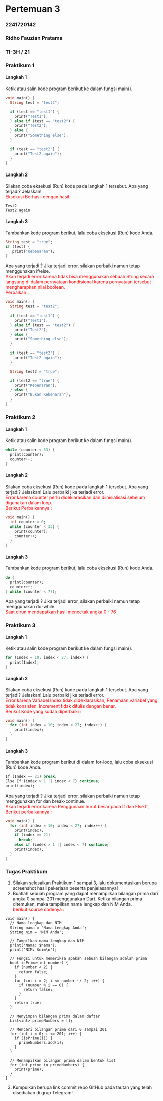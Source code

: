# Pertemuan 3

### 2241720142
### Ridho Fauzian Pratama
### TI-3H / 21

### Praktikum 1
#### Langkah 1
Ketik atau salin kode program berikut ke dalam fungsi main().
``` dart
void main() {
  String test = "test2";

  if (test == "test1") {
    print("Test1");
  } else if (test == "test2") {
    print("Test2");
  } else {
    print("Something else");
  }

  if (test == "test2") {
    print("Test2 again");
  }
}

```

#### Langkah 2
Silakan coba eksekusi (Run) kode pada langkah 1 tersebut. Apa yang terjadi? Jelaskan!<br>
<span style="color: red;">Eksekusi Berhasil dengan hasil
```
Test2
Test2 again
```

#### Langkah 3
Tambahkan kode program berikut, lalu coba eksekusi (Run) kode Anda.
``` dart
String test = "true";
if (test) {
   print("Kebenaran");
}
```
Apa yang terjadi ? Jika terjadi error, silakan perbaiki namun tetap menggunakan if/else.<br>
<span style="color: red;">Akan terjadi error karena tidak bisa menggunakan sebuah String secara langsung di dalam pernyataan kondisional karena pernyataan tersebut mengharapkan nilai boolean.<br> Perbaikan :
``` dart
void main() {
  String test = "test2";

  if (test == "test1") {
    print("Test1");
  } else if (test == "test2") {
    print("Test2");
  } else {
    print("Something else");
  }

  if (test == "test2") {
    print("Test2 again");
  }

  String test2 = "true";

  if (test2 == "true") {
    print("Kebenaran");
  } else {
    print("Bukan Kebenaran");
  }
}

```

### Praktikum 2
#### Langkah 1
Ketik atau salin kode program berikut ke dalam fungsi main().
``` dart
while (counter < 33) {
  print(counter);
  counter++;
}
```

#### Langkah 2
Silakan coba eksekusi (Run) kode pada langkah 1 tersebut. Apa yang terjadi? Jelaskan! Lalu perbaiki jika terjadi error.<br>
<span style="color: red;"> Error karena counter perlu dideklarasikan dan diinisialisasi sebelum digunakan dalam loop.<br>
Berikut Perbaikannya :
``` dart
void main() {
  int counter = 0;
  while (counter < 33) {
    print(counter);
    counter++;
  }
}
```

#### Langkah 3
Tambahkan kode program berikut, lalu coba eksekusi (Run) kode Anda.
``` dart
do {
  print(counter);
  counter++;
} while (counter < 77);
```
Apa yang terjadi ? Jika terjadi error, silakan perbaiki namun tetap menggunakan do-while.<br>
<span style="color: red;"> Saat dirun mendapatkan hasil mencetak angka 0 - 76


### Praktikum 3
#### Langkah 1
Ketik atau salin kode program berikut ke dalam fungsi main().
``` dart
for (Index = 10; index < 27; index) {
  print(Index);
}
```

#### Langkah 2
Silakan coba eksekusi (Run) kode pada langkah 1 tersebut. Apa yang terjadi? Jelaskan! Lalu perbaiki jika terjadi error.<br>
<span style="color: red;"> Error karena Variabel Index tidak dideklarasikan, Penamaan variabel yang tidak konsisten, Increment tidak ditulis dengan benar.<br>
Berikut Kode yang sudah diperbaiki :
``` dart
void main() {
  for (int index = 10; index < 27; index++) {
    print(index);
  }
}
```

#### Langkah 3
Tambahkan kode program berikut di dalam for-loop, lalu coba eksekusi (Run) kode Anda.
``` dart
If (Index == 21) break;
Else If (index > 1 || index < 7) continue;
print(index);
```
Apa yang terjadi ? Jika terjadi error, silakan perbaiki namun tetap menggunakan for dan break-continue.<br>
<span style="color: red;"> Akan terjadi error karena Penggunaan huruf besar pada If dan Else If,<br>
Berikut perbaikannya :
``` dart
void main() {
  for (int index = 10; index < 27; index++) {
    print(index);
    if (index == 21)
      break;
    else if (index > 1 || index < 7) continue;
    print(index);
  }
}
```

### Tugas Praktikum
1. Silakan selesaikan Praktikum 1 sampai 3, lalu dokumentasikan berupa screenshot hasil pekerjaan beserta penjelasannya!
2. Buatlah sebuah program yang dapat menampilkan bilangan prima dari angka 0 sampai 201 menggunakan Dart. Ketika bilangan prima ditemukan, maka tampilkan nama lengkap dan NIM Anda.<br>
<span style="color: red;"> berikut source codenya :
```
void main() {
  // Nama lengkap dan NIM
  String nama = 'Nama Lengkap Anda';
  String nim = 'NIM Anda';

  // Tampilkan nama lengkap dan NIM
  print('Nama: $nama');
  print('NIM: $nim\n');

  // Fungsi untuk memeriksa apakah sebuah bilangan adalah prima
  bool isPrime(int number) {
    if (number < 2) {
      return false;
    }
    for (int i = 2; i <= number ~/ 2; i++) {
      if (number % i == 0) {
        return false;
      }
    }
    return true;
  }

  // Menyimpan bilangan prima dalam daftar
  List<int> primeNumbers = [];

  // Mencari bilangan prima dari 0 sampai 201
  for (int i = 0; i <= 201; i++) {
    if (isPrime(i)) {
      primeNumbers.add(i);
    }
  }

  // Menampilkan bilangan prima dalam bentuk list
  for (int prime in primeNumbers) {
    print(prime);
  }
}

```
3. Kumpulkan berupa link commit repo GitHub pada tautan yang telah disediakan di grup Telegram!